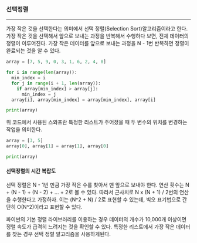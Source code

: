 ### 선택정렬
***

가장 작은 것을 선택한다는 의미에서 선택 정렬(Selection Sort)알고리즘이라고 한다.
가장 작은 것을 선택해서 앞으로 보내는 과정을 반복해서 수행하다 보면, 전체 데이터의 정렬이 이루어진다.
가장 작은 데이터를 앞으로 보내는 과정을 N - 1번 반복하면 정렬이 완료되는 것을 알 수 있다.

```python
array = [7, 5, 9, 0, 3, 1, 6, 2, 4, 8]

for i in range(len(array)):
  min_index = i
  for j in range(i + 1, len(array)):
    if array[min_index] > array[j]:
      min_index = j
  array[i], array[min_index] = array[min_index], array[i]

print(array)
```

위 코드에서 사용된 스와프란 특정한 리스트가 주어졌을 때 두 변수의 위치를 변경하는 작업을 의미한다.

```python
array = [3, 5]
array[0], array[1] = array[1], array[0]

print(array)
```

#### 선택정렬의 시간 복잡도

선택 정렬은 N - 1번 만큼 가장 작은 수를 찾아서 맨 앞으로 보내야 한다. 연산 횟수는 N + (N - 1) + (N - 2) + ... + 2로 볼 수 있다.
따라서 근사치로 N x (N + 1) / 2번의 연산을 수행한다고 가정하자. 이는 (N^2 + N) / 2로 표현할 수 있는데, 빅오 표기법으로 간단히 O(N^2)이라고 표현할 수 있다.

파이썬의 기본 정렬 라이브러리를 이용하는 경우 데이터의 개수가 10,000개 이상이면 정렬 속도가 급격히 느려지는 것을 확인할 수 있다.
특정한 리스트에서 가장 작은 데이터를 찾는 경우 선택 정렬 알고리즘을 사용하게된다.
